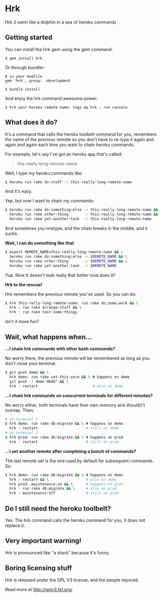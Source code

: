 # Hrk

Hrk 2 swim like a dolphin in a sea of heroku commands

## Getting started

You can install the Hrk gem using the gem command:

```
$ gem install hrk
```

Or through bundler:

```
# in your Gemfile
gem 'hrk', group: :development

$ bundle install
```

And enjoy the hrk command awesome power:
```
$ hrk your-heroku-remote-name: logs && hrk : run console
```


## What does it do?

It's a command that calls the heroku toolbelt command for you, remembers the
name of the previous remote so you don't have to re-type it again and again
and again each time you want to chain heroku commands.

For example, let's say I've got an heroku app that's called:

> this-really-long-remote-name

Well, I type my heroku commands like:

```bash
$ heroku run rake do:stuff -r this-really-long-remote-name
```

And it's easy.

Yep, but now I want to chain my commands:

```bash
$ heroku run rake do:something:else -r this-really-long-remote-name && \
  heroku run rake other:thing       -r this-really-long-remote-name && \
  heroku run rake yet:another:task  -r this-really-long-remote-name
```

And sometimes you mistype, and the chain breaks in the middle, and it sucks.

**Wait, I can do something like that**

```bash
$ export REMOTE_NAME=this-really-long-remote-name && \
  heroku run rake do:something:else -r $REMOTE_NAME && \
  heroku run rake other:thing       -r $REMOTE_NAME && \
  heroku run rake yet:another:task  -r $REMOTE_NAME
```

Yup. Now It doesn't look really that better now does it?

**Hrk to the rescue!**

Hrk remembers the previous remote you've used. So you can do:

```bash
$ hrk this-relly-long-remote-name: run rake do:some:work && \
  hrk : run rake arrange:stuff && \
  hrk : run rake test:some:thingy
```

Isn't it more fun?

## Wait, what happens when...

**...I chain hrk commands with other bash commands?**

No worry there, the previous remote will be remembered as long as you don't
close your terminal.

```bash
$ git push demo && \
  hrk demo: run rake set-this-once && \ # happens on demo
  git push -f demo HEAD^ && \
  hrk : restart                         # also on demo
```

**...I chain hrk commands on concurrent terminals for different remotes?**

No worry either, both terminals have their own memory and shouldn't overlap.
Then:

```bash
# on terminal 1
$ hrk demo: run rake db:migrate && \ # happens on demo
  hrk : restart                      # still on demo
# on terminal 2
$ hrk prod: run rake db:migrate && \ # happens on prod
  hrk : restart                      # still on prod
```

**...I set another remote after completing a bunch of commands?**

The last remote set is the one used by default for subsequent commands. So:

```bash
$ hrk demo: run rake db:migrate && \ # happens on demo
  hrk : restart && \                 # also on demo
  hrk prod: maintenance:on && \      # happens on prod
  hrk : run rake db:migrate && \     # also on prod
  hrk : maintenance:off              # still on prod
```

## Do I still need the heroku toolbelt?

Yes. The hrk command calls the heroku command for you, it does not replace it.

## Very important warning!

Hrk is pronounced like "a shark" because it's funny.

## Boring licensing stuff

Hrk is released under the GPL V3 license, and the people rejoiced.

Read more at http://gplv3.fsf.org/
